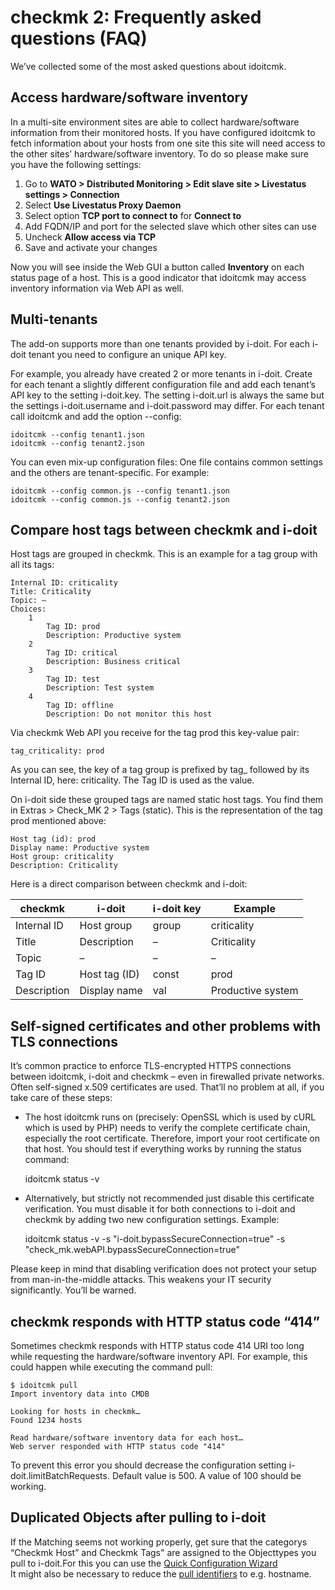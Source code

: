 # checkmk 2: Frequently asked questions (FAQ)

We’ve collected some of the most asked questions about idoitcmk.

Access hardware/software inventory
----------------------------------

In a multi-site environment sites are able to collect hardware/software information from their monitored hosts. If you have configured idoitcmk to fetch information about your hosts from one site this site will need access to the other sites’ hardware/software inventory. To do so please make sure you have the following settings:

1.  Go to **WATO > Distributed Monitoring > Edit slave site > Livestatus settings > Connection**
2.  Select **Use Livestatus Proxy Daemon**
3.  Select option **TCP port to connect to** for **Connect to**
4.  Add FQDN/IP and port for the selected slave which other sites can use
5.  Uncheck **Allow access via TCP**
6.  Save and activate your changes

Now you will see inside the Web GUI a button called **Inventory** on each status page of a host. This is a good indicator that idoitcmk may access inventory information via Web API as well.

Multi-tenants
-------------

The add-on supports more than one tenants provided by i-doit. For each i-doit tenant you need to configure an unique API key.

For example, you already have created 2 or more tenants in i-doit. Create for each tenant a slightly different configuration file and add each tenant’s API key to the setting i-doit.key. The setting i-doit.url is always the same but the settings i-doit.username and i-doit.password may differ. For each tenant call idoitcmk and add the option --config:

    idoitcmk --config tenant1.json
    idoitcmk --config tenant2.json

You can even mix-up configuration files: One file contains common settings and the others are tenant-specific. For example:

    idoitcmk --config common.js --config tenant1.json
    idoitcmk --config common.js --config tenant2.json

Compare host tags between checkmk and i-doit
--------------------------------------------

Host tags are grouped in checkmk. This is an example for a tag group with all its tags:


    Internal ID: criticality
    Title: Criticality
    Topic: –
    Choices:
        1
            Tag ID: prod
            Description: Productive system
        2
            Tag ID: critical
            Description: Business critical
        3
            Tag ID: test
            Description: Test system
        4
            Tag ID: offline
            Description: Do not monitor this host

Via checkmk Web API you receive for the tag prod this key-value pair:

    tag_criticality: prod

As you can see, the key of a tag group is prefixed by tag_ followed by its Internal ID, here: criticality. The Tag ID is used as the value.

On i-doit side these grouped tags are named static host tags. You find them in Extras > Check_MK 2 > Tags (static). This is the representation of the tag prod mentioned above:

    Host tag (id): prod
    Display name: Productive system
    Host group: criticality
    Description: Criticality



Here is a direct comparison between checkmk and i-doit:

| checkmk | i-doit | i-doit key | Example |
| --- | --- | --- | --- |
| Internal ID | Host group | group | criticality |
| Title | Description | –   | Criticality |
| Topic | –   | –   | –   |
| Tag ID | Host tag (ID) | const | prod |
| Description | Display name | val | Productive system |

Self-signed certificates and other problems with TLS connections
----------------------------------------------------------------

It’s common practice to enforce TLS-encrypted HTTPS connections between idoitcmk, i-doit and checkmk – even in firewalled private networks. Often self-signed x.509 certificates are used. That’ll no problem at all, if you take care of these steps:

*   The host idoitcmk runs on (precisely: OpenSSL which is used by cURL which is used by PHP) needs to verify the complete certificate chain, especially the root certificate. Therefore, import your root certificate on that host. You should test if everything works by running the status command:

    idoitcmk status -v

*   Alternatively, but strictly not recommended just disable this certificate verification. You must disable it for both connections to i-doit and checkmk by adding two new configuration settings. Example:

    idoitcmk status -v -s "i-doit.bypassSecureConnection=true" -s "check_mk.webAPI.bypassSecureConnection=true"

Please keep in mind that disabling verification does not protect your setup from man-in-the-middle attacks. This weakens your IT security significantly. You’ll be warned.

checkmk responds with HTTP status code “414”
--------------------------------------------

Sometimes checkmk responds with HTTP status code 414 URI too long while requesting the hardware/software inventory API. For example, this could happen while executing the command pull:

    $ idoitcmk pull
    Import inventory data into CMDB

    Looking for hosts in checkmk… 
    Found 1234 hosts

    Read hardware/software inventory data for each host… 
    Web server responded with HTTP status code "414"

To prevent this error you should decrease the configuration setting i-doit.limitBatchRequests. Default value is 500. A value of 100 should be working.

Duplicated Objects after pulling to i-doit
------------------------------------------

If the Matching seems not working properly, get sure that the categorys “Checkmk Host” and Checkmk Tags" are assigned to the Objecttypes you pull to i-doit.For this you can use the [Quick Configuration Wizard](../../basics/assignment-of-categories-to-object-types.md)  
It might also be necessary to reduce the [pull identifiers](./configuration.md) to e.g. hostname.